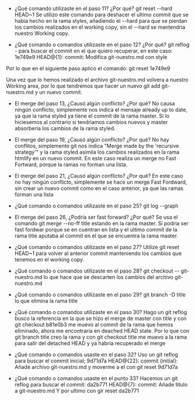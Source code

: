 - ¿Qué comando utilizaste en el paso 11? ¿Por qué?
git reset --hard HEAD~1
Se utilizo este comando para deshacer el ultimo commit que se habia hecho en
la rama styles, añadiendo el --hard para que se pierdan los cambios realizados
en el working copy, sin el --hard se mantendria nuestro Working copy.

- ¿Qué comando o comandos utilizaste en el paso 12? ¿Por qué?
git reflog - para buscar el commit en el que quiero recuperar, en este caso: 
1e749e9 HEAD@{1}: commit: Modifica git-nuestro.md con style

Por lo que en el siguiente paso aplico el comando:
git reset 1e749e9

Una vez que lo hemos realizado el archivo git-nuestro.md volvera a nuestro
Working area, por lo que tendremos que hacer un nuevo git add git-nuestro.md y un nuevo
commit. 
- El merge del paso 13, ¿Causó algún conflicto? ¿Por qué?
No causa ningún conflicto, simplemente nos indica el mensaje already up to date,
ya que la rama styled ya tiene el commit de la rama master. Si lo hiciesemos al contrario
si tendriamos cambios nuevos y master absorberia los cambios de la rama styled.

- El merge del paso 19, ¿Causó algún conflicto? ¿Por qué?
No hay conflitos, simplemente git nos indica "Merge made by the 'recursive strategy'" y 
la rama styled asimila los cambios realizados en la rama htmlify en un nuevo commit.
En este caso realiza un merge no Fast Fortward, porque la ramas no forman una lista.

- El merge del paso 21, ¿Causó algún conflicto? ¿Por qué?
En este caso no hay ningún conflicto, simplemente se hace un merge Fast Fordward,
sin crear un nuevo commit como en el caso anterior, ya que las ramas forman una lista

- ¿Qué comando o comandos utilizaste en el paso 25?
git log --graph

- El merge del paso 26, ¿Podría ser fast forward? ¿Por qué? 
Se usa el comando git merge --no-ff title estando en la rama master.
Si podria ser fast fordwar porque se en cuentran en lista y el ultimo commit
de la rama title aputaba al commit en el que se encuentra la rama master.

- ¿Qué comando o comandos utilizaste en el paso 27?
Utilize git reset HEAD~1 para volver al anterior commit manteniendo los cambios que 
tenemos en el working copy.

- ¿Qué comando o comandos utilizaste en el paso 28? 
git checkout -- git-nuestro.md lo que hace que se descarten los cambios del archivo
git-nuestro.md

- ¿Qué comando o comandos utilizaste en el paso 29? 
git branch -D title lo que elimina la rama title

- ¿Qué comando o comandos utilizaste en el paso 30? 
Hago un git reflog busco la referencia en la que se hizo el merge de master con title y
con git checkout b81e0b3 me muevo al commit de la rama que hemos eliminado, ahora me
encontraria en deached HEAD state. Por lo que con git branch title creo la rama y con git
checkout title me muevo a la rama para salir del detached HEAD y ya habria recuperado el merge

- ¿Qué comando o comandos usaste en el paso 32?
Uso un git reflog para buscar el commit inicial;
9d71d7a HEAD@{22}: commit (initial): Añade archivo git-nuestro.md
y moverme a el con git reset 9d71d7a

- ¿Qué comando o comandos usaste en el punto 33?
Hacemos un git reflog para buscar el commit:
da2b771 HEAD@{7}: commit: Añade título a git-nuestro.md
Y por ultimo con gir reset da2b771

